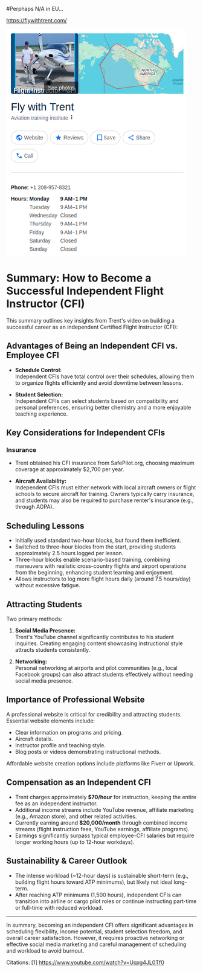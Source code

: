 #Perphaps N/A in EU...

https://flywithtrent.com/

![trent](./img/trent.png)

# Summary: How to Become a Successful Independent Flight Instructor (CFI)

This summary outlines key insights from Trent's video on building a successful career as an independent Certified Flight Instructor (CFI):

## Advantages of Being an Independent CFI vs. Employee CFI

- **Schedule Control:**  
  Independent CFIs have total control over their schedules, allowing them to organize flights efficiently and avoid downtime between lessons.

- **Student Selection:**  
  Independent CFIs can select students based on compatibility and personal preferences, ensuring better chemistry and a more enjoyable teaching experience.

## Key Considerations for Independent CFIs

### Insurance
- Trent obtained his CFI insurance from SafePilot.org, choosing maximum coverage at approximately $2,700 per year.

- **Aircraft Availability:**  
  Independent CFIs must either network with local aircraft owners or flight schools to secure aircraft for training. Owners typically carry insurance, and students may also be required to purchase renter's insurance (e.g., through AOPA).

## Scheduling Lessons

- Initially used standard two-hour blocks, but found them inefficient.
- Switched to three-hour blocks from the start, providing students approximately 2.5 hours logged per lesson.
- Three-hour blocks enable scenario-based training, combining maneuvers with realistic cross-country flights and airport operations from the beginning, enhancing student learning and enjoyment.
- Allows instructors to log more flight hours daily (around 7.5 hours/day) without excessive fatigue.

## Attracting Students

Two primary methods:

1. **Social Media Presence:**  
   Trent's YouTube channel significantly contributes to his student inquiries. Creating engaging content showcasing instructional style attracts students consistently.

2. **Networking:**  
   Personal networking at airports and pilot communities (e.g., local Facebook groups) can also attract students effectively without needing social media presence.

## Importance of Professional Website

A professional website is critical for credibility and attracting students. Essential website elements include:

- Clear information on programs and pricing.
- Aircraft details.
- Instructor profile and teaching style.
- Blog posts or videos demonstrating instructional methods.

Affordable website creation options include platforms like Fiverr or Upwork.

## Compensation as an Independent CFI

- Trent charges approximately **$70/hour** for instruction, keeping the entire fee as an independent instructor.
- Additional income streams include YouTube revenue, affiliate marketing (e.g., Amazon store), and other related activities.
- Currently earning around **$20,000/month** through combined income streams (flight instruction fees, YouTube earnings, affiliate programs).
- Earnings significantly surpass typical employee-CFI salaries but require longer working hours (up to 12-hour workdays).

## Sustainability & Career Outlook

- The intense workload (~12-hour days) is sustainable short-term (e.g., building flight hours toward ATP minimums), but likely not ideal long-term.
- After reaching ATP minimums (1,500 hours), independent CFIs can transition into airline or cargo pilot roles or continue instructing part-time or full-time with reduced workload.

---

In summary, becoming an independent CFI offers significant advantages in scheduling flexibility, income potential, student selection freedom, and overall career satisfaction. However, it requires proactive networking or effective social media marketing and careful management of scheduling and workload to avoid burnout.

Citations:
[1] https://www.youtube.com/watch?v=Uqxg4JL0Tf0
